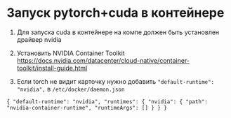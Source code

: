 # Запуск pytorch+cuda в контейнере

1) Для запуска cuda в контейнере на компе должен быть установлен драйвер nvidia 

2) Установить NVIDIA Container Toolkit
https://docs.nvidia.com/datacenter/cloud-native/container-toolkit/install-guide.html

3) Если torch не видит карточку нужно добавить `"default-runtime": "nvidia",` в `/etc/docker/daemon.json`

`
{
    "default-runtime": "nvidia",
    "runtimes": {
        "nvidia": {
            "path": "nvidia-container-runtime",
            "runtimeArgs": []
        }
    }
}
`
